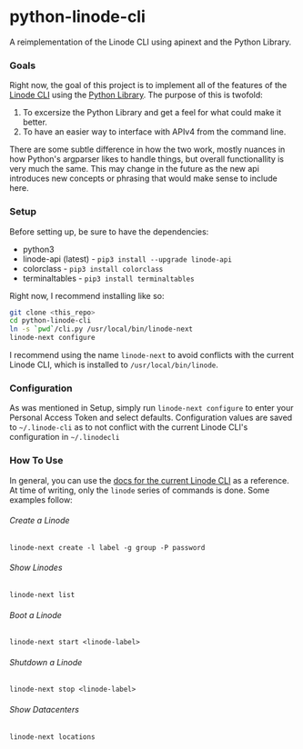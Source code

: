 # python-linode-cli

A reimplementation of the Linode CLI using apinext and the Python Library.

### Goals

Right now, the goal of this project is to implement all of the features of
the [Linode CLI](https://www.linode.com/docs/platform/linode-cli) using the
[Python Library](https://github.com/linode/python-linode-api).  The purpose of this is twofold:

 1. To excersize the Python Library and get a feel for what could make it better.
 1. To have an easier way to interface with APIv4 from the command line.

There are some subtle difference in how the two work, mostly nuances in how Python's
argparser likes to handle things, but overall functionallity is very much the same.
This may change in the future as the new api introduces new concepts or phrasing that
would make sense to include here.

### Setup

Before setting up, be sure to have the dependencies:

  * python3
  * linode-api (latest) - `pip3 install --upgrade linode-api`
  * colorclass - `pip3 install colorclass`
  * terminaltables - `pip3 install terminaltables`

Right now, I recommend installing like so:

```bash
git clone <this_repo>
cd python-linode-cli
ln -s `pwd`/cli.py /usr/local/bin/linode-next
linode-next configure
````

I recommend using the name `linode-next` to avoid conflicts with the current Linode CLI,
which is installed to `/usr/local/bin/linode`.

### Configuration

As was mentioned in Setup, simply run `linode-next configure` to enter your Personal Access
Token and select defaults.  Configuration values are saved to `~/.linode-cli` as to not conflict
with the current Linode CLI's configuration in `~/.linodecli`

### How To Use

In general, you can use the [docs for the current Linode CLI](https://www.linode.com/docs/platform/linode-cli#using-the-cli)
as a reference.  At time of writing, only the `linode` series of commands is done.  Some examples follow:

###### Create a Linode

`linode-next create -l label -g group -P password`

###### Show Linodes

`linode-next list`

###### Boot a Linode

`linode-next start <linode-label>`

###### Shutdown a Linode

`linode-next stop <linode-label>`

###### Show Datacenters

`linode-next locations`

